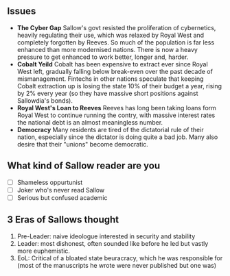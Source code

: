 ## Issues
- **The Cyber Gap**
	Sallow's govt resisted the proliferation of cybernetics, heavily regulating their use, which was relaxed by Royal West and completely forgotten by Reeves. So much of the population is far less enhanced than more modernised nations. There is now a heavy pressure to get enhanced to work better, longer and, harder. 
-  **Cobalt Yeild**
	Cobalt has been expensive to extract ever since Royal West left, gradually falling below break-even over the past decade of mismanagement. Fintechs in other nations speculate that keeping Cobalt extraction up is losing the state 10% of their budget a year, rising by 2% every year (so they have massive short positions against Sallowdia's bonds).
- **Royal West's Loan to Reeves**
	Reeves has long been taking loans form Royal West to continue running the contry, with massive interest rates the national debt is an almost meaningless number.
- **Democracy**
	Many residents are tired of the dictatorial rule of their nation, especially since the dictator is doing quite a bad job. Many also desire that their "unions" become democratic. 




## What kind of Sallow reader are you
- [ ] Shameless oppurtunist 
- [ ] Joker who's never read Sallow
- [ ] Serious but confused academic

## 3 Eras of Sallows thought
1. Pre-Leader: naive ideologue interested in security and stability
2. Leader: most dishonest, often sounded like before he led but vastly more euphemistic. 
3. EoL: Critical of a bloated state beuracracy, which he was responsible for (most of the manuscripts he wrote were never published but one was)
<!--stackedit_data:
eyJoaXN0b3J5IjpbODQ1MzI4MzEsMTY1MDM5NzY2LC0xNDYyNz
Q1OTMxLC0xMzcwMjc5NDI2LDcwNDk4NTgxOV19
-->